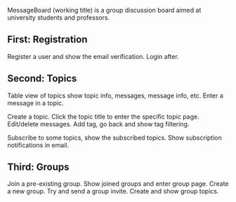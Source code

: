 MessageBoard (working title) is a group discussion board aimed at university students and professors.

## First: Registration

Register a user and show the email verification.
Login after.

## Second: Topics

Table view of topics show topic info, messages, message info, etc.
Enter a message in a topic.

Create a topic.
Click the topic title to enter the specific topic page.
Edit/delete messages.
Add tag, go back and show tag filtering.

Subscribe to some topics, show the subscribed topics.
Show subscription notifications in email.

## Third: Groups

Join a pre-existing group.
Show joined groups and enter group page.
Create a new group.
Try and send a group invite.
Create and show group topics.
